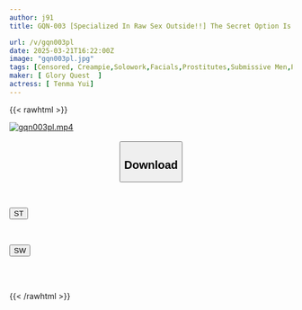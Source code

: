 ```yaml
---
author: j91
title: GQN-003 [Specialized In Raw Sex Outside!!] The Secret Option Is To Insert The Penis After Ejaculation! Yui Tenma's Raw Sex Outside Tower Yui Tenma

url: /v/gqn003pl
date: 2025-03-21T16:22:00Z
image: "gqn003pl.jpg"
tags: [Censored, Creampie,Solowork,Facials,Prostitutes,Submissive Men,Premature Ejaculation	]
maker: [ Glory Quest  ]
actress: [ Tenma Yui]
---
```



{{< rawhtml >}}

<div class="video" data-videoid="zr0bJpYd60tYD9q">
    <a href="javascript:;">
        <img src="/v/gqn003pl/gqn003pl.jpg" width="WIDTH" height="HEIGHT" alt="gqn003pl.mp4" loading="lazy">
    </a>
</div>

<script type="text/javascript" src="https://j91.asia/asset/on-demand-st.js"></script>

<br>
  <link rel="stylesheet" href="https://j91.asia/asset/bs5.css">
  
  <center>
  <button class="btn btn-primary" type="button" data-bs-toggle="collapse" data-bs-target=".multi-collapse" aria-expanded="false" aria-controls="multiCollapseExample1 multiCollapseExample2"><h2>Download</h2></button></center>
</p>
<div class="row">
  <div class="col">
    <div class="collapse multi-collapse" id="multiCollapseExample1">
      <div class="card card-body">
	      	      <br>
<div class="buttons">  
<p><a href="/v/gqn003pl/st.html" target="_blank"><button class="btn-hover color-3"><i class="fa fa-download"></i> ST</button></a></p></div>
    </div>
  </div>
</div>
  <div class="col">
    <div class="collapse multi-collapse" id="multiCollapseExample2">
      <div class="card card-body">
	      <br>
<div class="buttons">
<p><a href="/v/gqn003pl/sw.html" target="_blank"><button class="btn-hover color-2"><i class="fa fa-download"></i> SW</button></a></p></div>
<br><br>
      </div>
    </div>
  </div>
</div>

{{< /rawhtml >}}